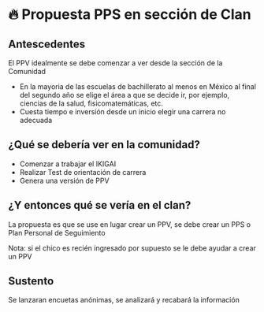#  🔥 Propuesta PPS en sección de Clan

## Antescedentes

El PPV idealmente se debe comenzar a ver desde la sección de la Comunidad 

- En la mayoria de las escuelas de bachillerato al menos en México al final del segundo año se elige el área a que se decide ir, por ejemplo, ciencias de la salud, fisicomatemáticas, etc.
- Cuesta tiempo e inversión desde un inicio elegir una carrera no adecuada

## ¿Qué se debería ver en la comunidad?

- Comenzar a trabajar el IKIGAI
- Realizar Test de orientación de carrera
- Genera una versión de PPV

## ¿Y entonces qué se vería en el clan?

La propuesta es que se use en lugar crear un PPV, se debe crear un PPS o Plan Personal de Seguimiento

Nota: si el chico es recién ingresado por supuesto se le debe ayudar a crear un PPV


##  Sustento

Se lanzaran encuetas anónimas, se analizará y recabará la información


